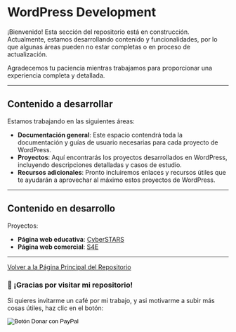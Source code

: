 # WordPress Development

¡Bienvenido! Esta sección del repositorio está en construcción. Actualmente, estamos desarrollando contenido y funcionalidades, por lo que algunas áreas pueden no estar completas o en proceso de actualización.

Agradecemos tu paciencia mientras trabajamos para proporcionar una experiencia completa y detallada.

---

## Contenido a desarrollar

Estamos trabajando en las siguientes áreas:

- **Documentación general**: Este espacio contendrá toda la documentación y guías de usuario necesarias para cada proyecto de WordPress.
- **Proyectos**: Aquí encontrarás los proyectos desarrollados en WordPress, incluyendo descripciones detalladas y casos de estudio.
- **Recursos adicionales**: Pronto incluiremos enlaces y recursos útiles que te ayudarán a aprovechar al máximo estos proyectos de WordPress.

---

## Contenido en desarrollo

Proyectos:

- **Página web educativa**: [CyberSTARS](./Proyectos/CyberSTARS/) 
- **Página web comercial**: [S4E](./Proyectos/S4E/)   

---

[Volver a la Página Principal del Repositorio](../README.md)

### 🙏 ¡Gracias por visitar mi repositorio!

Si quieres invitarme un café por mi trabajo, y asi motivarme a subir más cosas útiles, haz clic en el botón:

<form action="https://www.paypal.com/donate" method="post" target="_blank">
  <!-- Tu hosted_button_id generado en PayPal -->
  <input type="hidden" name="hosted_button_id" value="8CBQUB38L9ESN" />
  
  <!-- Imagen oficial de botón de PayPal Donar -->
  <input type="image" 
         src="https://www.paypalobjects.com/es_ES/ES/i/btn/btn_donateCC_LG.gif" 
         border="0" name="submit" 
         title="PayPal - The safer, easier way to pay online!" 
         alt="Botón Donar con PayPal" />
         
  <!-- Pixel de seguimiento (monitoreo) de PayPal -->
  <img alt="" border="0" 
       src="https://www.paypal.com/es_ES/i/scr/pixel.gif" 
       width="1" height="1" />
</form>